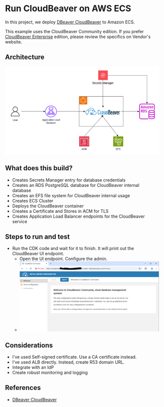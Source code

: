 # Run CloudBeaver on AWS ECS
In this project, we deploy [DBeaver CloudBeaver](https://dbeaver.io/) to Amazon ECS.

This example uses the CloudBeaver Community edition.  If you prefer [CloudBeaver Enterprise](https://dbeaver.com/cloudbeaver-enterprise/) edition, please review the specifics on Vendor's website.

## Architecture
![image](cloud-beaver-architecture.png "CloudBeaver Deployment Architecture")

## What does this build?
* Creates Secrets Manager entry for database credentials
* Creates an RDS PostgreSQL database for CloudBeaver internal database
* Creates an EFS file system for CloudBeaver internal usage
* Creates ECS Cluster
* Deploys the CloudBeaver container
* Creates a Certificate and Stores in ACM for TLS 
* Creates Application Load Balancer endpoints for the CloudBeaver service

## Steps to run and test
* Run the CDK code and wait for it to finish.  It will print out the CloudBeaver UI endpoint.  
    * Open the UI endpoint.  Configure the admin.
    * ![image](cloudbeaver.PNG "CloudBeaver UI")

## Considerations
* I've used Self-signed certificate.  Use a CA certificate instead.
* I've used ALB directly.  Instead, create R53 domain URL.
* Integrate with an IdP
* Create robust monitoring and logging

## References
* [DBeaver CloudBeaver](https://dbeaver.io/)

